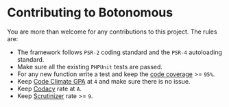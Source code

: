 # Contributing to Botonomous
You are more than welcome for any contributions to this project. The rules are:
* The framework follows `PSR-2` coding standard and the `PSR-4` autoloading standard.
* Make sure all the existing `PHPUnit` tests are passed.
* For any new function write a test and keep the [code coverage](https://codeclimate.com/github/iranianpep/botonomous/coverage) >= `95%`.
* Keep [Code Climate GPA](https://codeclimate.com/github/iranianpep/botonomous) at `4` and make sure there is no issue.
* Keep [Codacy](https://www.codacy.com/app/iranianpep/botonomous/dashboard) rate at `A`.
* Keep [Scrutinizer](https://scrutinizer-ci.com/g/iranianpep/botonomous) rate >= `9`.
